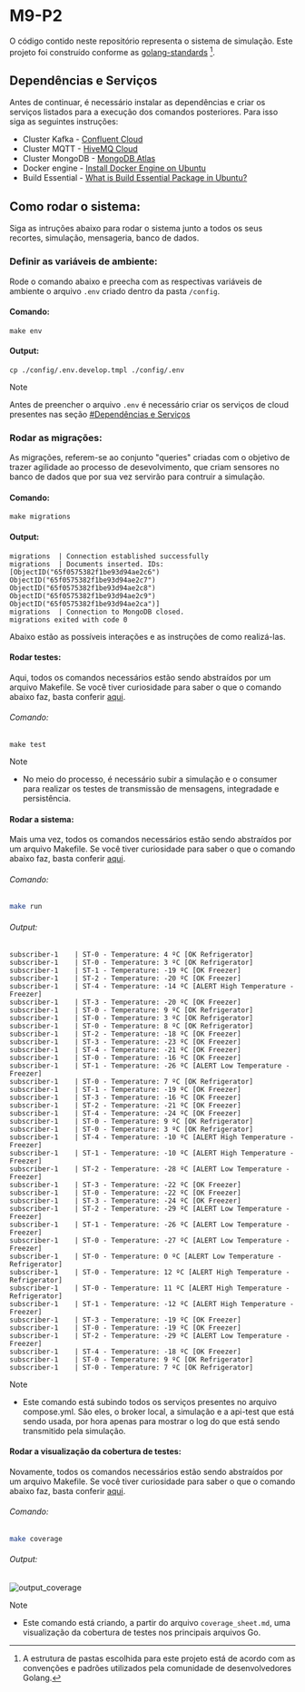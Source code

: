 # M9-P2

O código contido neste repositório representa o sistema de simulação. Este projeto foi construído conforme as [golang-standards](https://github.com/golang-standards/project-layout) [^1].

## Dependências e Serviços

Antes de continuar, é necessário instalar as dependências e criar os serviços listados para a execução dos comandos posteriores. Para isso siga as seguintes instruções:

- Cluster Kafka - [Confluent Cloud](https://docs.confluent.io/cloud/current/clusters/create-cluster.html#create-ak-clusters)
- Cluster MQTT - [HiveMQ Cloud](https://www.hivemq.com/article/step-by-step-guide-using-hivemq-cloud-starter-iot/)
- Cluster MongoDB - [MongoDB Atlas](https://www.mongodb.com/basics/clusters/mongodb-cluster-setup)
- Docker engine - [Install Docker Engine on Ubuntu](https://docs.docker.com/engine/install/ubuntu/)
- Build Essential - [What is Build Essential Package in Ubuntu?](https://itsfoss.com/build-essential-ubuntu/)

## Como rodar o sistema:
Siga as intruções abaixo para rodar o sistema junto a todos os seus recortes, simulação, mensageria, banco de dados.

### Definir as variáveis de ambiente:
Rode o comando abaixo e preecha com as respectivas variáveis de ambiente o arquivo `.env` criado dentro da pasta `/config`.

#### Comando:
```shell
make env
```

#### Output:
```shell
cp ./config/.env.develop.tmpl ./config/.env
```

> [!NOTE]
> Antes de preencher o arquivo `.env` é necessário criar os serviços de cloud presentes nas seção [#Dependências e Serviços]()

### Rodar as migrações:
As migrações, referem-se ao conjunto "queries" criadas com o objetivo de trazer agilidade ao processo de desevolvimento, que criam sensores no banco de dados que por sua vez servirão para contruir a simulação. 

#### Comando:
```shell
make migrations
```

#### Output:
```shell
migrations  | Connection established successfully
migrations  | Documents inserted. IDs: [ObjectID("65f0575382f1be93d94ae2c6") ObjectID("65f0575382f1be93d94ae2c7") ObjectID("65f0575382f1be93d94ae2c8") ObjectID("65f0575382f1be93d94ae2c9") ObjectID("65f0575382f1be93d94ae2ca")]
migrations  | Connection to MongoDB closed.
migrations exited with code 0
```

Abaixo estão as possíveis interações e as instruções de como realizá-las.

#### Rodar testes:

Aqui, todos os comandos necessários estão sendo abstraídos por um arquivo Makefile. Se você tiver curiosidade para saber o que o comando abaixo faz, basta conferir [aqui]().

###### Comando:

```shell
make test
```

> [!NOTE]
> - No meio do processo, é necessário subir a simulação e o consumer para realizar os testes de transmissão de mensagens, integradade e persistência.

#### Rodar a sistema:

Mais uma vez, todos os comandos necessários estão sendo abstraídos por um arquivo Makefile. Se você tiver curiosidade para saber o que o comando abaixo faz, basta conferir [aqui]().

###### Comando:

```bash
make run
```

###### Output:

```shell
subscriber-1    | ST-0 - Temperature: 4 ºC [OK Refrigerator] 
subscriber-1    | ST-0 - Temperature: 3 ºC [OK Refrigerator] 
subscriber-1    | ST-1 - Temperature: -19 ºC [OK Freezer] 
subscriber-1    | ST-2 - Temperature: -20 ºC [OK Freezer] 
subscriber-1    | ST-4 - Temperature: -14 ºC [ALERT High Temperature - Freezer] 
subscriber-1    | ST-3 - Temperature: -20 ºC [OK Freezer] 
subscriber-1    | ST-0 - Temperature: 9 ºC [OK Refrigerator] 
subscriber-1    | ST-0 - Temperature: 3 ºC [OK Refrigerator] 
subscriber-1    | ST-0 - Temperature: 8 ºC [OK Refrigerator] 
subscriber-1    | ST-2 - Temperature: -18 ºC [OK Freezer] 
subscriber-1    | ST-3 - Temperature: -23 ºC [OK Freezer] 
subscriber-1    | ST-4 - Temperature: -21 ºC [OK Freezer] 
subscriber-1    | ST-0 - Temperature: -16 ºC [OK Freezer] 
subscriber-1    | ST-1 - Temperature: -26 ºC [ALERT Low Temperature - Freezer] 
subscriber-1    | ST-0 - Temperature: 7 ºC [OK Refrigerator] 
subscriber-1    | ST-1 - Temperature: -19 ºC [OK Freezer] 
subscriber-1    | ST-3 - Temperature: -16 ºC [OK Freezer] 
subscriber-1    | ST-2 - Temperature: -21 ºC [OK Freezer] 
subscriber-1    | ST-4 - Temperature: -24 ºC [OK Freezer] 
subscriber-1    | ST-0 - Temperature: 9 ºC [OK Refrigerator] 
subscriber-1    | ST-0 - Temperature: 3 ºC [OK Refrigerator] 
subscriber-1    | ST-4 - Temperature: -10 ºC [ALERT High Temperature - Freezer] 
subscriber-1    | ST-1 - Temperature: -10 ºC [ALERT High Temperature - Freezer] 
subscriber-1    | ST-2 - Temperature: -28 ºC [ALERT Low Temperature - Freezer] 
subscriber-1    | ST-3 - Temperature: -22 ºC [OK Freezer] 
subscriber-1    | ST-0 - Temperature: -22 ºC [OK Freezer] 
subscriber-1    | ST-3 - Temperature: -24 ºC [OK Freezer] 
subscriber-1    | ST-2 - Temperature: -29 ºC [ALERT Low Temperature - Freezer] 
subscriber-1    | ST-1 - Temperature: -26 ºC [ALERT Low Temperature - Freezer] 
subscriber-1    | ST-0 - Temperature: -27 ºC [ALERT Low Temperature - Freezer] 
subscriber-1    | ST-0 - Temperature: 0 ºC [ALERT Low Temperature - Refrigerator] 
subscriber-1    | ST-0 - Temperature: 12 ºC [ALERT High Temperature - Refrigerator] 
subscriber-1    | ST-0 - Temperature: 11 ºC [ALERT High Temperature - Refrigerator] 
subscriber-1    | ST-1 - Temperature: -12 ºC [ALERT High Temperature - Freezer] 
subscriber-1    | ST-3 - Temperature: -19 ºC [OK Freezer] 
subscriber-1    | ST-0 - Temperature: -19 ºC [OK Freezer] 
subscriber-1    | ST-2 - Temperature: -29 ºC [ALERT Low Temperature - Freezer] 
subscriber-1    | ST-4 - Temperature: -18 ºC [OK Freezer] 
subscriber-1    | ST-0 - Temperature: 9 ºC [OK Refrigerator] 
subscriber-1    | ST-0 - Temperature: 7 ºC [OK Refrigerator] 
```

> [!NOTE]
>  - Este comando está subindo todos os serviços presentes no arquivo compose.yml. São eles, o broker local, a simulação e a api-test que está sendo usada, por hora apenas para mostrar o log do que está sendo transmitido pela simulação.

#### Rodar a visualização da cobertura de testes:

Novamente, todos os comandos necessários estão sendo abstraídos por um arquivo Makefile. Se você tiver curiosidade para saber o que o comando abaixo faz, basta conferir [aqui](https://github.com/Inteli-College/2024-T0002-EC09-G04/blob/main/backend/Makefile#L21).

###### Comando:

```bash
make coverage 
```

###### Output:
![output_coverage](https://github.com/henriquemarlon/p1-m9/assets/89201795/4128b513-10bd-4200-8e06-285da5701830)

> [!NOTE]
>  - Este comando está criando, a partir do arquivo `coverage_sheet.md`, uma visualização da cobertura de testes nos principais arquivos Go.

[^1]: A estrutura de pastas escolhida para este projeto está de acordo com as convenções e padrões utilizados pela comunidade de desenvolvedores Golang.
